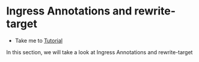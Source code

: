 # Ingress Annotations and rewrite-target
  - Take me to [Tutorial](https://kodekloud.com/courses/1378608/lectures/31704420)
  
  In this section, we will take a look at Ingress Annotations and rewrite-target
